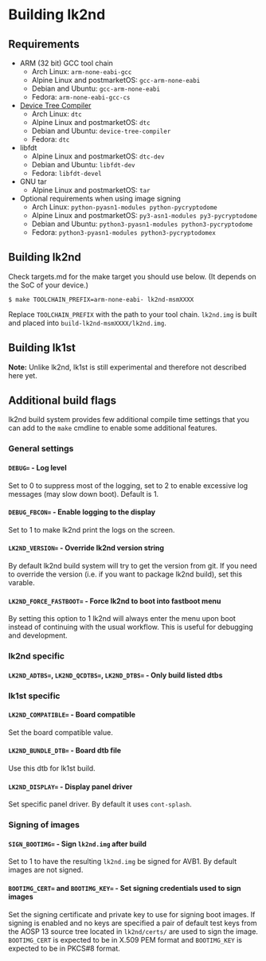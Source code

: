 # Building lk2nd

## Requirements
- ARM (32 bit) GCC tool chain
  - Arch Linux: `arm-none-eabi-gcc`
  - Alpine Linux and postmarketOS: `gcc-arm-none-eabi`
  - Debian and Ubuntu: `gcc-arm-none-eabi`
  - Fedora: `arm-none-eabi-gcc-cs`
- [Device Tree Compiler](https://git.kernel.org/pub/scm/utils/dtc/dtc.git)
  - Arch Linux: `dtc`
  - Alpine Linux and postmarketOS: `dtc`
  - Debian and Ubuntu: `device-tree-compiler`
  - Fedora: `dtc`
- libfdt
  - Alpine Linux and postmarketOS: `dtc-dev`
  - Debian and Ubuntu: `libfdt-dev`
  - Fedora: `libfdt-devel`
- GNU tar
  - Alpine Linux and postmarketOS: `tar`
- Optional requirements when using image signing
  - Arch Linux: `python-pyasn1-modules python-pycryptodome`
  - Alpine Linux and postmarketOS: `py3-asn1-modules py3-pycryptodome`
  - Debian and Ubuntu: `python3-pyasn1-modules python3-pycryptodome`
  - Fedora: `python3-pyasn1-modules python3-pycryptodomex`

## Building lk2nd

Check targets.md for the make target you should use below.
(It depends on the SoC of your device.)

```
$ make TOOLCHAIN_PREFIX=arm-none-eabi- lk2nd-msmXXXX
```

Replace `TOOLCHAIN_PREFIX` with the path to your tool chain.
`lk2nd.img` is built and placed into `build-lk2nd-msmXXXX/lk2nd.img`.

## Building lk1st

**Note:** Unlike lk2nd, lk1st is still experimental and therefore not described
here yet.

## Additional build flags

lk2nd build system provides few additional compile time settings that you can add
to the `make` cmdline to enable some additional features.

### General settings

#### `DEBUG=` - Log level

Set to 0 to suppress most of the logging, set to 2 to enable excessive log messages
(may slow down boot). Default is 1.

#### `DEBUG_FBCON=` - Enable logging to the display

Set to 1 to make lk2nd print the logs on the screen.

#### `LK2ND_VERSION=` - Override lk2nd version string

By default lk2nd build system will try to get the version from git. If you need
to override the version (i.e. if you want to package lk2nd build), set this varable.

#### `LK2ND_FORCE_FASTBOOT=` - Force lk2nd to boot into fastboot menu

By setting this option to 1 lk2nd will always enter the menu upon boot instead of
continuing with the usual workflow. This is useful for debugging and development.

### lk2nd specific

#### `LK2ND_ADTBS=`, `LK2ND_QCDTBS=`, `LK2ND_DTBS=` - Only build listed dtbs

### lk1st specific

#### `LK2ND_COMPATIBLE=` - Board compatible

Set the board compatible value. 

#### `LK2ND_BUNDLE_DTB=` - Board dtb file

Use this dtb for lk1st build.

#### `LK2ND_DISPLAY=` - Display panel driver

Set specific panel driver. By default it uses `cont-splash`.

### Signing of images

#### `SIGN_BOOTIMG=` - Sign `lk2nd.img` after build

Set to 1 to have the resulting `lk2nd.img` be signed for AVB1. By default
images are not signed.

#### `BOOTIMG_CERT=` and `BOOTIMG_KEY=` - Set signing credentials used to sign images

Set the signing certificate and private key to use for signing boot images.
If signing is enabled and no keys are specified a pair of default test keys
from the AOSP 13 source tree located in `lk2nd/certs/` are used to sign the
image.
`BOOTIMG_CERT` is expected to be in X.509 PEM format and `BOOTIMG_KEY` is
expected to be in PKCS#8 format.
